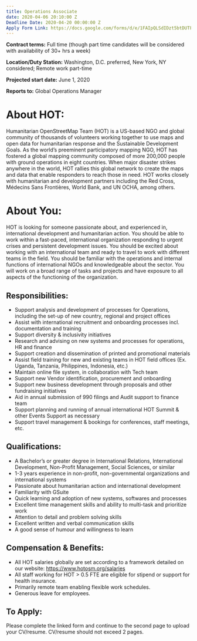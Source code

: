 ```yaml
---
title: Operations Associate
date: 2020-04-06 20:10:00 Z
Deadline Date: 2020-04-20 00:00:00 Z
Apply Form Link: https://docs.google.com/forms/d/e/1FAIpQLSdIDzt5btDUTF31kXlfaLERMrQH8yS37iCNCIHdnf8eyN4BkA/viewform
---
```


**Contract terms:** Full time (though part time candidates will be considered with availability of 30+ hrs a week)

**Location/Duty Station:** Washington, D.C. preferred, New York, NY considered; Remote work part-time

**Projected start date:** June 1, 2020

**Reports to:** Global Operations Manager

# About HOT:
Humanitarian OpenStreetMap Team (HOT) is a US-based NGO and global community of thousands of volunteers working together to use maps and open data for humanitarian response and the Sustainable Development Goals. As the world’s preeminent participatory mapping NGO, HOT has fostered a global mapping community composed of more 200,000 people with ground operations in eight countries. When major disaster strikes anywhere in the world, HOT rallies this global network to create the maps and data that enable responders to reach those in need. HOT works closely with humanitarian and development partners including the Red Cross, Médecins Sans Frontières, World Bank, and UN OCHA, among others.
# About You:
HOT is looking for someone passionate about, and experienced in, international development and humanitarian action. You should be able to work within a fast-paced, international organization responding to urgent crises and persistent development issues. You should be excited about working with an international team and ready to travel to work with different teams in the field. You should be familiar with the operations and internal functions of international NGOs and knowledgeable about the sector.  You will work on a broad range of tasks and projects and have exposure to all aspects of the functioning of the organization. 
## Responsibilities: 
* Support analysis and development of processes for Operations, including the set-up of new country, regional and project offices 
* Assist with international recruitment and onboarding processes incl. documentation and training 
* Support diversity & inclusivity initiatives 
* Research and advising on new systems and processes for operations, HR and finance
* Support creation and dissemination of printed and promotional materials
* Assist field training for new and existing teams in HOT field offices (Ex. Uganda, Tanzania, Philippines, Indonesia, etc.) 
* Maintain online file system, in collaboration with Tech team
* Support new Vendor identification, procurement and onboarding 
* Support new business development through proposals and other fundraising initiatives 
* Aid in annual submission of 990 filings and Audit support to finance team 
* Support planning and running of annual international HOT Summit & other Events Support as necessary 
* Support travel management & bookings for conferences, staff meetings, etc.


## Qualifications: 
* A Bachelor’s or greater degree in International Relations, International Development, Non-Profit Management, Social Sciences, or similar 
* 1-3 years experience in non-profit, non-governmental organizations and international systems
* Passionate about humanitarian action and international development 
* Familiarity with GSuite
* Quick learning and adoption of new systems, softwares and processes
* Excellent time management skills and ability to multi-task and prioritize work
* Attention to detail and problem solving skills
* Excellent written and verbal communication skills
* A good sense of humour and willingness to learn

## Compensation & Benefits: 
* All HOT salaries globally are set according to a framework detailed on our website: https://www.hotosm.org/salaries
* All staff working for HOT > 0.5 FTE are eligible for stipend or support for health insurance. 
* Primarily remote team enabling flexible work schedules. 
* Generous leave for employees. 


## To Apply: 
Please complete the linked form and continue to the second page to upload your CV/resume. CV/resume should not exceed 2 pages. 